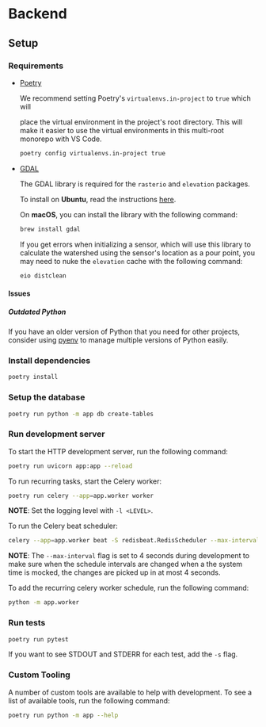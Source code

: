 # Backend

## Setup

### Requirements

- [Poetry](https://python-poetry.org/docs)

  We recommend setting Poetry's `virtualenvs.in-project` to `true` which will

  place the virtual environment in the project's root directory. This will make it
  easier to use the virtual environments in this multi-root monorepo with
  VS Code.

  ```sh
  poetry config virtualenvs.in-project true
  ```

- [GDAL](https://gdal.org/api/python_bindings.html)

  The GDAL library is required for the `rasterio` and `elevation` packages.

  To install on **Ubuntu**, read the instructions [here](https://mothergeo-py.readthedocs.io/en/latest/development/how-to/gdal-ubuntu-pkg.html).

  On **macOS**, you can install the library with the following command:

  ```sh
  brew install gdal
  ```

  If you get errors when initializing a sensor, which will use this library to
  calculate the watershed using the sensor's location as a pour point, you may
  need to nuke the `elevation` cache with the following command:

  ```sh
  eio distclean
  ```

#### Issues

##### Outdated Python

If you have an older version of Python that you need for other projects,
consider using [pyenv](https://github.com/pyenv/pyenv) to manage multiple
versions of Python easily.

### Install dependencies

```sh
poetry install
```

### Setup the database

```sh
poetry run python -m app db create-tables
```

### Run development server

To start the HTTP development server, run the following command:

```sh
poetry run uvicorn app:app --reload
```

To run recurring tasks, start the Celery worker:

```sh
poetry run celery --app=app.worker worker
```

**NOTE**: Set the logging level with `-l <LEVEL>`.

To run the Celery beat scheduler:

```sh
celery --app=app.worker beat -S redisbeat.RedisScheduler --max-interval=4
```

**NOTE**: The `--max-interval` flag is set to 4 seconds during development to make sure
when the schedule intervals are changed when a the system time is mocked, the changes
are picked up in at most 4 seconds.

To add the recurring celery worker schedule, run the following command:

```sh
python -m app.worker
```

### Run tests

```sh
poetry run pytest
```

If you want to see STDOUT and STDERR for each test, add the `-s` flag.

### Custom Tooling

A number of custom tools are available to help with development. To see a list
of available tools, run the following command:

```sh
poetry run python -m app --help
```
